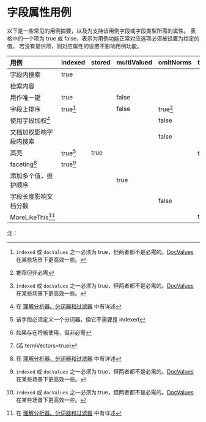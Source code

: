 # 字段属性用例

以下是一些常见的用例摘要，以及为支持该用例字段或字段类型所需的属性。
表格中的一个项为 true 或 false，表示为用例功能正常对应选项必须被设置为给定的值。
若没有提供项，则对应属性的设置不影响用例功能。

|    用例    |indexed|stored|multiValued|omitNorms|termVectors|termPositions|docValues|
|:----------|-------|------|-----------|---------|-----------|-------------|---------|
|字段内搜索   |true   |||||||
|检索内容     ||       ||||||
|用作唯一键   |true   ||false  |||||
|字段上排序   |true[^7]||false |true[^1] |||true[^7]|
|使用字段加权[^5]||||false ||||
|文档加权影响字段内搜索||||false ||||
|高亮        |true[^4] |true |||true[^2] |true[^3] ||
|faceting[^5] |true[^7] ||||||true[^7] |
|添加多个值，维护顺序 |||true |||||
|字段长度影响文档分数 ||||false ||||
|MoreLikeThis[^5] |||||true[6] |||

注：

[^1]: 推荐但非必需
[^2]: 如果存在将被使用，但非必需
[^3]: (若 termVectors=true)
[^4]: 该字段必须定义一个分词器，但它不需要是 indexed
[^5]: 在 [理解分析器、分词器和过滤器](../../analyzer/readme.md) 中有详述
[^6]: 这里词向量不是强制的。若为真，则一个 stored 字段会被分析。因此词向量是推荐的，但仅当 `stored=false` 时是必需的 
[^7]: `indexed` 或 `docValues` 之一必须为 true，但两者都不是必需的。[DocValues](../docvalues.md) 在某些场景下更高效一些。

